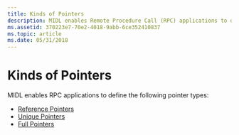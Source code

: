 ```yaml
---
title: Kinds of Pointers
description: MIDL enables Remote Procedure Call (RPC) applications to define reference pointers, unique pointers, and full pointers.
ms.assetid: 370223e7-70e2-4018-9abb-6ce352410837
ms.topic: article
ms.date: 05/31/2018
---
```


# Kinds of Pointers

MIDL enables RPC applications to define the following pointer types:

-   [Reference Pointers](reference-pointers.md)
-   [Unique Pointers](unique-pointers.md)
-   [Full Pointers](full-pointers.md)

 

 




